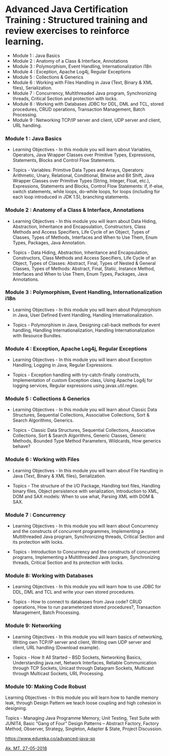 # Advanced Java Certification Training : Structured training and review exercises to reinforce learning.

* Module 1 : Java Basics
* Module 2 : Anatomy of a Class & Interface, Annotations
* Module 3 : Polymorphism, Event Handling, Internationalization i18n
* Module 4 : Exception, Apache Log4j, Regular Exceptions
* Module 5 : Collections & Generics
* Module 6 : Working with Files Handling in Java (Text, Binary & XML files), Serialization.
* Module 7 : Concurrency, Multithreaded Java program, Synchronizing threads, Critical Section and protection with locks.
* Module 8 : Working with Databases JDBC for DDL, DML and TCL, stored procedures, CRUD operations, Transaction Management, Batch Processing.
* Module 9 : Networking TCP/IP server and client, UDP server and client, URL handling.



### Module 1 : Java Basics
* Learning Objectives - In this module you will learn about Variables, Operators, Java Wrapper Classes over Primitive Types, Expressions, Statements, Blocks and Control Flow Statements.

* Topics - Variables: Primitive Data Types and Arrays, Operators: Arithmetic, Unary, Relational, Conditional, Bitwise and Bit Shift, Java Wrapper Classes over Primitive Types (String, Integer, Float, etc.), Expressions, Statements and Blocks, Control Flow Statements: if, if-else, switch statements, while loops, do-while loops, for loops (including for each loop introduced in JDK 1.5), branching statements.


### Module 2 : Anatomy of a Class & Interface, Annotations
* Learning Objectives - In this module you will learn about Data Hiding, Abstraction,  Inheritance and Encapsulation, Constructors, Class Methods and Access Specifiers, Life Cycle of an Object, Types of Classes, Types of Methods, Interfaces and When to Use Them, Enum Types, Packages, Java Annotation.

* Topics - Data Hiding, Abstraction,  Inheritance and Encapsulation, Constructors, Class Methods and Access Specifiers, Life Cycle of an Object, Types of Classes: Abstract, Final, Types of Nested & General Classes, Types of Methods: Abstract, Final, Static, Instance Method, Interfaces and When to Use Them, Enum Types, Packages, Java Annotations.


### Module 3 : Polymorphism, Event Handling, Internationalization i18n
* Learning Objectives - In this module you will learn about Polymorphism in Java, User Defined Event Handling, Handling Internationalization.

* Topics - Polymorphism in Java, Designing call-back methods for event handling, Handling Internationalization, Handling Internationalization with Resource Bundles.


### Module 4 : Exception, Apache Log4j, Regular Exceptions
* Learning Objectives - In this module you will learn about Exception Handling, Logging in Java, Regular Expressions.

* Topics - Exception handling with try-catch-finally constructs, Implementation of custom Exception class, Using Apache Log4j for logging services, Regular expressions using javax.util.regex.


### Module 5 : Collections & Generics
* Learning Objectives - In this module you will learn about Classic Data Structures, Sequential Collections, Associative Collections, Sort & Search Algorithms, Generics.

* Topics - Classic Data Structures, Sequential Collections, Associative Collections, Sort & Search Algorithms, Generic Classes, Generic Methods, Bounded Type Method Parameters, Wildcards, How generics behave?


### Module 6 : Working with Files
* Learning Objectives - In this module you will learn about File Handling in Java (Text, Binary & XML files), Serialization.

* Topics - The structure of the I/O Package, Handling text files, Handling binary files, Object persistence with serialization, Introduction to XML, DOM and SAX models: When to use what, Parsing XML with DOM & SAX.


### Module 7 : Concurrency
* Learning Objectives - In this module you will learn about Concurrency and the constructs of concurrent programmes, Implementing a Multithreaded Java program, Synchronizing threads, Critical Section and its protection with locks.

* Topics - Introduction to Concurrency and the constructs of concurrent programs, Implementing a Multithreaded Java program, Synchronizing threads, Critical Section and its protection with locks.


### Module 8: Working with Databases
* Learning Objectives - In this module you will learn how to use JDBC for DDL, DML and TCL and write your own stored procedures.

* Topics - How to connect to databases from Java code? CRUD operations, How to run parameterized stored procedures?, Transaction Management, Batch Processing.


### Module 9: Networking
* Learning Objectives - In this module you will learn basics of networking, Writing own TCP/IP server and client, Writing own UDP server and client, URL handling (Download example).

* Topics - How It All Started – BSD Sockets, Networking Basics, Understanding java.net, Network Interfaces, Reliable Communication through TCP Sockets, Unicast through Datagram Sockets, Multicast through Multicast Sockets, URL Processing.

### Module 10: Making Code Robust
Learning Objectives - In this module you will learn how to handle memory leak, through Design Pattern we teach loose coupling and high cohesion in designing. 

Topics - Managing Java Programme Memory, Unit Testing, Test Suite with JUNIT4, Basic “Gang of Four” Design Patterns – Abstract Factory, Factory Method, Observer, Strategy, Singleton, Adapter & State, Project Discussion.


https://www.edureka.co/advanced-java-sp

[Ak. MT. 27-05-2018](http://www.akmtir.com/)




